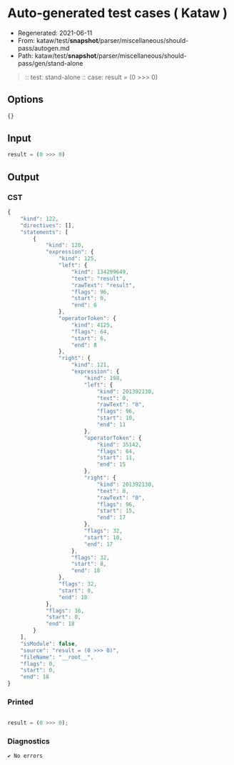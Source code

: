 # Auto-generated test cases ( Kataw )
- Regenerated: 2021-06-11
- From: kataw/test/__snapshot__/parser/miscellaneous/should-pass/autogen.md
- Path: kataw/test/__snapshot__/parser/miscellaneous/should-pass/gen/stand-alone
> :: test: stand-alone
> :: case: result = (0 >>> 0)
## Options

`````js
{}
`````
## Input

`````js
result = (0 >>> 0)
`````
## Output

### CST

```javascript
{
    "kind": 122,
    "directives": [],
    "statements": [
        {
            "kind": 120,
            "expression": {
                "kind": 125,
                "left": {
                    "kind": 134299649,
                    "text": "result",
                    "rawText": "result",
                    "flags": 96,
                    "start": 0,
                    "end": 6
                },
                "operatorToken": {
                    "kind": 4125,
                    "flags": 64,
                    "start": 6,
                    "end": 8
                },
                "right": {
                    "kind": 121,
                    "expression": {
                        "kind": 198,
                        "left": {
                            "kind": 201392130,
                            "text": 0,
                            "rawText": "0",
                            "flags": 96,
                            "start": 10,
                            "end": 11
                        },
                        "operatorToken": {
                            "kind": 35142,
                            "flags": 64,
                            "start": 11,
                            "end": 15
                        },
                        "right": {
                            "kind": 201392130,
                            "text": 0,
                            "rawText": "0",
                            "flags": 96,
                            "start": 15,
                            "end": 17
                        },
                        "flags": 32,
                        "start": 10,
                        "end": 17
                    },
                    "flags": 32,
                    "start": 8,
                    "end": 18
                },
                "flags": 32,
                "start": 0,
                "end": 18
            },
            "flags": 16,
            "start": 0,
            "end": 18
        }
    ],
    "isModule": false,
    "source": "result = (0 >>> 0)",
    "fileName": "__root__",
    "flags": 0,
    "start": 0,
    "end": 18
}
```

### Printed

```javascript

result = (0 >>> 0);
```

### Diagnostics

```javascript
✔ No errors
```

